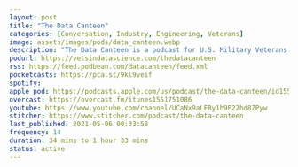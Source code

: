 ```yaml
---
layout: post
title: "The Data Canteen"
categories: [Conversation, Industry, Engineering, Veterans]
image: assets/images/pods/data_canteen.webp
description: "The Data Canteen is a podcast for U.S. Military Veterans & Service Members who are (or aspire to) be data scientists or machine learning engineers. The show is hosted by U.S. Army Veteran and Machine Learning Engineer Ted Hallum. In each episode, Ted speaks with knowledgeable guests to help the listeners select optimal learning opportunities, leverage their education benefits, be ready for industry, dive into new technical topics, or meet fellow Vets in DS & ML!"
podurl: https://vetsindatascience.com/thedatacanteen
rss: https://feed.podbean.com/datacanteen/feed.xml
pocketcasts: https://pca.st/9kl9veif
spotify:
apple_pod: https://podcasts.apple.com/us/podcast/the-data-canteen/id1551751086
overcast: https://overcast.fm/itunes1551751086
youtube: https://www.youtube.com/channel/UCaNx9aLFRy1h9P22hd8ZPyw
stitcher: https://www.stitcher.com/podcast/the-data-canteen
last_published: 2021-05-06 00:33:58
frequency: 14
duration: 34 mins to 1 hour 33 mins
status: active
---
```


